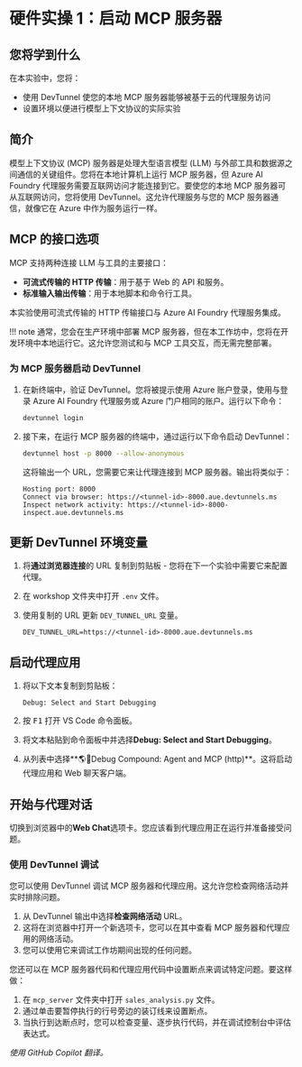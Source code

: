 # 硬件实操 1：启动 MCP 服务器

## 您将学到什么

在本实验中，您将：

- 使用 DevTunnel 使您的本地 MCP 服务器能够被基于云的代理服务访问
- 设置环境以便进行模型上下文协议的实际实验

## 简介

模型上下文协议 (MCP) 服务器是处理大型语言模型 (LLM) 与外部工具和数据源之间通信的关键组件。您将在本地计算机上运行 MCP 服务器，但 Azure AI Foundry 代理服务需要互联网访问才能连接到它。要使您的本地 MCP 服务器可从互联网访问，您将使用 DevTunnel。这允许代理服务与您的 MCP 服务器通信，就像它在 Azure 中作为服务运行一样。

## MCP 的接口选项

MCP 支持两种连接 LLM 与工具的主要接口：

- **可流式传输的 HTTP 传输**：用于基于 Web 的 API 和服务。
- **标准输入输出传输**：用于本地脚本和命令行工具。

本实验使用可流式传输的 HTTP 传输接口与 Azure AI Foundry 代理服务集成。

!!! note
    通常，您会在生产环境中部署 MCP 服务器，但在本工作坊中，您将在开发环境中本地运行它。这允许您测试和与 MCP 工具交互，而无需完整部署。

### 为 MCP 服务器启动 DevTunnel

1. 在新终端中，验证 DevTunnel。您将被提示使用 Azure 账户登录，使用与登录 Azure AI Foundry 代理服务或 Azure 门户相同的账户。运行以下命令：

    ```bash
    devtunnel login
    ```

2. 接下来，在运行 MCP 服务器的终端中，通过运行以下命令启动 DevTunnel：

    ```bash
    devtunnel host -p 8000 --allow-anonymous
    ```

    这将输出一个 URL，您需要它来让代理连接到 MCP 服务器。输出将类似于：

    ```text
    Hosting port: 8000
    Connect via browser: https://<tunnel-id>-8000.aue.devtunnels.ms
    Inspect network activity: https://<tunnel-id>-8000-inspect.aue.devtunnels.ms
    ```

## 更新 DevTunnel 环境变量

1. 将**通过浏览器连接**的 URL 复制到剪贴板 - 您将在下一个实验中需要它来配置代理。
2. 在 workshop 文件夹中打开 `.env` 文件。
3. 使用复制的 URL 更新 `DEV_TUNNEL_URL` 变量。

    ```text
    DEV_TUNNEL_URL=https://<tunnel-id>-8000.aue.devtunnels.ms
    ```

## 启动代理应用

1. 将以下文本复制到剪贴板：

    ```text
    Debug: Select and Start Debugging
    ```

2. 按 <kbd>F1</kbd> 打开 VS Code 命令面板。
3. 将文本粘贴到命令面板中并选择**Debug: Select and Start Debugging**。
4. 从列表中选择**🌎🤖Debug Compound: Agent and MCP (http)**。这将启动代理应用和 Web 聊天客户端。

## 开始与代理对话

切换到浏览器中的**Web Chat**选项卡。您应该看到代理应用正在运行并准备接受问题。

### 使用 DevTunnel 调试

您可以使用 DevTunnel 调试 MCP 服务器和代理应用。这允许您检查网络活动并实时排除问题。

1. 从 DevTunnel 输出中选择**检查网络活动** URL。
2. 这将在浏览器中打开一个新选项卡，您可以在其中查看 MCP 服务器和代理应用的网络活动。
3. 您可以使用它来调试工作坊期间出现的任何问题。

您还可以在 MCP 服务器代码和代理应用代码中设置断点来调试特定问题。要这样做：

1. 在 `mcp_server` 文件夹中打开 `sales_analysis.py` 文件。
2. 通过单击要暂停执行的行号旁边的装订线来设置断点。
3. 当执行到达断点时，您可以检查变量、逐步执行代码，并在调试控制台中评估表达式。

*使用 GitHub Copilot 翻译。*
